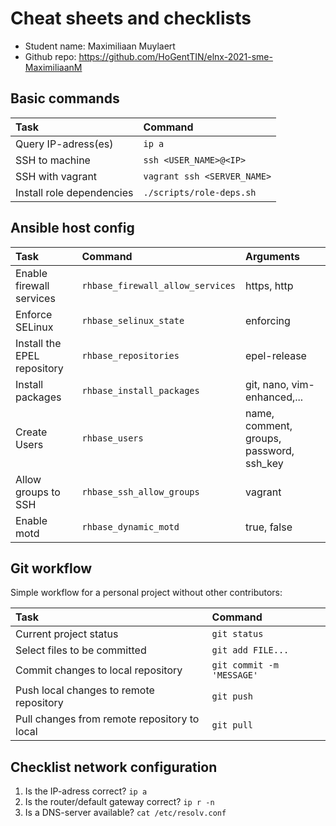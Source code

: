# Cheat sheets and checklists

- Student name: Maximiliaan Muylaert
- Github repo: https://github.com/HoGentTIN/elnx-2021-sme-MaximiliaanM

## Basic commands

| Task                | Command |
| :---                | :---    |
| Query IP-adress(es) | `ip a`  |
| SSH to machine | `ssh <USER_NAME>@<IP>`|
| SSH with vagrant| `vagrant ssh <SERVER_NAME>`
|Install role dependencies| `./scripts/role-deps.sh`|

## Ansible host config

| Task              | Command           | Arguments |
| :---              | :---              | :---      |
| Enable firewall services|`rhbase_firewall_allow_services`| https,  http|
| Enforce SELinux| `rhbase_selinux_state`| enforcing|
| Install the EPEL repository| `rhbase_repositories`| epel-release|
| Install packages| `rhbase_install_packages`| git, nano, vim-enhanced,...|
| Create Users| `rhbase_users`| name, comment, groups, password, ssh_key|
| Allow groups to SSH| `rhbase_ssh_allow_groups`| vagrant|
| Enable motd| `rhbase_dynamic_motd`| true, false|

## Git workflow

Simple workflow for a personal project without other contributors:

| Task                                         | Command                   |
| :---                                         | :---                      |
| Current project status                       | `git status`              |
| Select files to be committed                 | `git add FILE...`         |
| Commit changes to local repository           | `git commit -m 'MESSAGE'` |
| Push local changes to remote repository      | `git push`                |
| Pull changes from remote repository to local | `git pull`                |

## Checklist network configuration

1. Is the IP-adress correct? `ip a`
2. Is the router/default gateway correct? `ip r -n`
3. Is a DNS-server available? `cat /etc/resolv.conf`